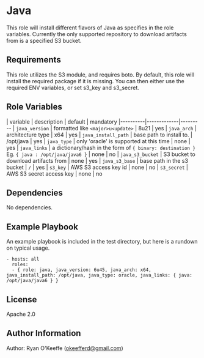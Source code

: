 Java
=========

This role will install different flavors of Java as specifies in the role variables.  Currently the only supported repository to download artifacts from is a specified S3 bucket.

Requirements
------------

This role utilizes the S3 module, and requires boto.  By default, this role will install the required package if it is missing.  You can then either use the required ENV variables, or set s3_key and s3_secret.

Role Variables
--------------
| variable | description | default | mandatory
|----------|-------------|---------
| `java_version` | formatted like `<major>u<update>` | 8u21 | yes
| `java_arch` | architecture type | x64 | yes
| `java_install_path` | base path to install to. | /opt/java | yes
| `java_type` | only 'oracle' is supported at this time | none | yes
| `java_links` | a dictionary/hash in the form of `{ binary: destination }` Eg. `{ java : /opt/java/java6 }` | none | no
| `java_s3_bucket` | S3 bucket to download artifacts from | none | yes
| `java_s3_base` | base path in the s3 bucket | `/` | yes
| `s3_key` | AWS S3 access key id | none | no
| `s3_secret` | AWS S3 secret access key | none | no

Dependencies
------------

No dependencies.

Example Playbook
----------------

An example playbook is included in the test directory, but here is a rundown on typical usage.

    - hosts: all
      roles:
      - { role: java, java_version: 6u45, java_arch: x64, java_install_path: /opt/java, java_type: oracle, java_links: { java: /opt/java/java6 } }

License
-------

Apache 2.0

Author Information
------------------

Author: Ryan O'Keeffe (okeefferd@gmail.com)